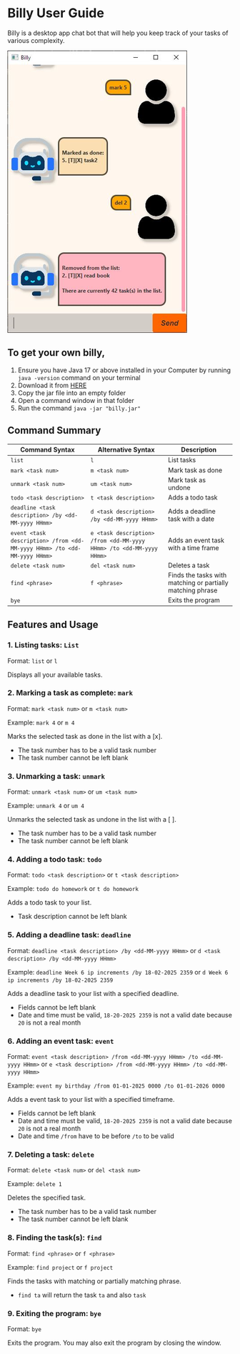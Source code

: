 # Billy User Guide

Billy is a desktop app chat bot that will help you keep track of your tasks of various complexity.

![Ui Screenshot](Ui.png)



## To get your own billy,
1. Ensure you have Java 17 or above installed in your Computer by running `java -version` command on your terminal
2. Download it from [HERE](https://github.com/cyhni/ip/releases/)
3. Copy the jar file into an empty folder
4. Open a command window in that folder
5. Run the command `java -jar "billy.jar"`



## Command Summary

| Command Syntax                                                           | Alternative Syntax                                                   | Description                                                |
|--------------------------------------------------------------------------|----------------------------------------------------------------------|------------------------------------------------------------|
| `list`                                                                   | `l`                                                                  | List tasks                                                 |
| `mark <task num>`                                                        | `m <task num>`                                                       | Mark task as done                                          |
| `unmark <task num>`                                                      | `um <task num>`                                                      | Mark task as undone                                        |
| `todo <task description>`                                                | `t <task description>`                                               | Adds a todo task                                           |
| `deadline <task description> /by <dd-MM-yyyy HHmm>`                      | `d <task description> /by <dd-MM-yyyy HHmm>`                         | Adds a deadline task with a date                           |
| `event <task description> /from <dd-MM-yyyy HHmm> /to <dd-MM-yyyy HHmm>` | `e <task description> /from <dd-MM-yyyy HHmm> /to <dd-MM-yyyy HHmm>` | Adds an event task with a time frame                       |
| `delete <task num>`                                                      | `del <task num>`                                                     | Deletes a task                                             |
| `find <phrase>`                                                          | `f <phrase>`                                                         | Finds the tasks with matching or partially matching phrase |
| `bye`                                                                    |                                                                      | Exits the program                                          |



## Features and Usage

### 1. Listing tasks: `List` 

Format: `list` or `l`

Displays all your available tasks.



### 2. Marking a task as complete: `mark`

Format: `mark <task num>` or `m <task num>`

Example: `mark 4` or `m 4`

Marks the selected task as done in the list with a [x].
- The task number has to be a valid task number
- The task number cannot be left blank



### 3. Unmarking a task: `unmark`

Format: `unmark <task num>` or `um <task num>`

Example: `unmark 4` or `um 4`

Unmarks the selected task as undone in the list with a [ ].
- The task number has to be a valid task number
- The task number cannot be left blank



### 4. Adding a todo task: `todo`

Format: `todo <task description>` or `t <task description>`

Example: `todo do homework` or `t do homework`

Adds a todo task to your list.
- Task description cannot be left blank



### 5. Adding a deadline task: `deadline`

Format: `deadline <task description> /by <dd-MM-yyyy HHmm>` or `d <task description> /by <dd-MM-yyyy HHmm>`

Example: `deadline Week 6 ip increments /by 18-02-2025 2359` or `d Week 6 ip increments /by 18-02-2025 2359`

Adds a deadline task to your list with a specified deadline.
- Fields cannot be left blank
- Date and time must be valid, `18-20-2025 2359` is not a valid date because `20` is not a real month



### 6. Adding an event task: `event`

Format: `event <task description> /from <dd-MM-yyyy HHmm> /to <dd-MM-yyyy HHmm>` or `e <task description> /from <dd-MM-yyyy HHmm> /to <dd-MM-yyyy HHmm>`

Example: `event my birthday /from 01-01-2025 0000 /to 01-01-2026 0000`

Adds a event task to your list with a specified timeframe.
- Fields cannot be left blank
- Date and time must be valid, `18-20-2025 2359` is not a valid date because `20` is not a real month
- Date and time `/from` have to be before `/to` to be valid



### 7. Deleting a task: `delete`

Format: `delete <task num>` or `del <task num>`

Example: `delete 1`

Deletes the specified task.
- The task number has to be a valid task number
- The task number cannot be left blank



### 8. Finding the task(s): `find`

Format: `find <phrase>` or `f <phrase>`

Example: `find project` or `f project`

Finds the tasks with matching or partially matching phrase. 
- `find ta` will return the task `ta` and also `task`



### 9. Exiting the program: `bye`

Format: `bye`

Exits the program. You may also exit the program by closing the window.